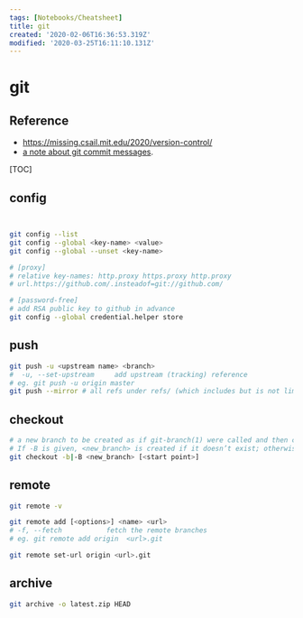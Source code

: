 ```yaml
---
tags: [Notebooks/Cheatsheet]
title: git
created: '2020-02-06T16:36:53.319Z'
modified: '2020-03-25T16:11:10.131Z'
---
```


# git

## Reference

- https://missing.csail.mit.edu/2020/version-control/
- [a note about git commit messages](https://tbaggery.com/2008/04/19/a-note-about-git-commit-messages.html).

[TOC]

## config

```bash


git config --list
git config --global <key-name> <value>
git config --global --unset <key-name>

# [proxy]
# relative key-names: http.proxy https.proxy http.proxy
# url.https://github.com/.insteadof=git://github.com/

# [password-free]
# add RSA public key to github in advance
git config --global credential.helper store
```

## push

```bash
git push -u <upstream name> <branch>
#  -u, --set-upstream     add upstream (tracking) reference
# eg. git push -u origin master
git push --mirror # all refs under refs/ (which includes but is not limited to refs/heads/, refs/remotes/, and refs/tags/) be mirrored to the remote repository.
```

## checkout
```bash
# a new branch to be created as if git-branch(1) were called and then checked out.
# If -B is given, <new_branch> is created if it doesn’t exist; otherwise, it is reset.
git checkout -b|-B <new_branch> [<start point>]  
```

## remote
```bash
git remote -v

git remote add [<options>] <name> <url>
# -f, --fetch           fetch the remote branches
# eg. git remote add origin  <url>.git

git remote set-url origin <url>.git
```

## archive

```bash
git archive -o latest.zip HEAD
```





```







